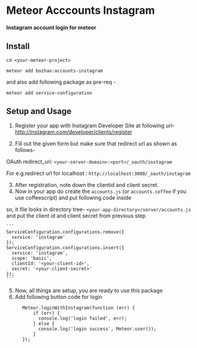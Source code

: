 # Meteor Acccounts Instagram
#### Instagram account login for meteor

## Install

`cd <your-meteor-project>`

`meteor add bozhao:accounts-instagram`

and also add following package as pre-req -

`meteor add service-configuration`


## Setup and Usage

1. Register your app with Instagram Developer Site at following url- http://instagram.com/developer/clients/register

2. Fill out the given form but make sure that redirect url as shown as follows-

  OAuth redirect_uri: `<your-server-domain>:<port>/_oauth/instagram`

  For e.g.redirect url for localhost : `http://localhost:3000/_oauth/instagram`

3. After registration, note down the clientid and client secret.
4. Now in your app do create the `accounts.js` (or `accounts.coffee` if you use coffeescript) and put following code inside

 so, it file looks in directory tree- `<your-app-directory>/server/accounts.js`  and put the client id and client secret from previous step

    ```
    ServiceConfiguration.configurations.remove({
      service: 'instagram'
    });
    ServiceConfiguration.configurations.insert({
      service: 'instagram',
      scope: 'basic',
      clientId: '<your-client-id>',
      secret: '<your-client-secret>'
    });
    ```
5. Now, all things are setup, you are ready to use this package
6. Add following button code for login
```
      Meteor.loginWithInstagram(function (err) {
          if (err) {
            console.log('login failed', err);
          } else {
            console.log('login success', Meteor.user());
          }
      });
```
